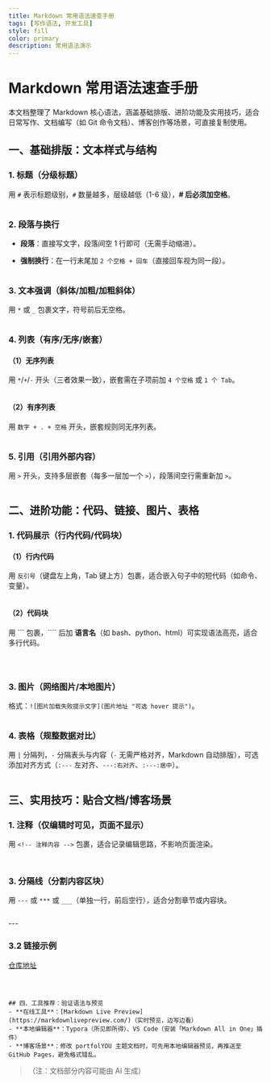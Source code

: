 ```yaml
---
title: Markdown 常用语法速查手册
tags: [写作语法, 开发工具]
style: fill
color: primary
description: 常用语法演示
---
```


# Markdown 常用语法速查手册

本文档整理了 Markdown 核心语法，涵盖基础排版、进阶功能及实用技巧，适合日常写作、文档编写（如 Git 命令文档）、博客创作等场景，可直接复制使用。

## 一、基础排版：文本样式与结构

### 1. 标题（分级标题）

用 `#` 表示标题级别，`#` 数量越多，层级越低（1-6 级），**# 后必须加空格**。

```Markdown

```

### 2. 段落与换行

- **段落**：直接写文字，段落间空 1 行即可（无需手动缩进）。

- **强制换行**：在一行末尾加 `2 个空格 + 回车`（直接回车视为同一段）。

```Markdown

```

### 3. 文本强调（斜体/加粗/加粗斜体）

用 `*` 或 `_` 包裹文字，符号前后无空格。

```Markdown

```

### 4. 列表（有序/无序/嵌套）

#### （1）无序列表

用 `*`/`+`/`-` 开头（三者效果一致），嵌套需在子项前加 `4 个空格` 或 `1 个 Tab`。

```Markdown

```

#### （2）有序列表

用 `数字 + . + 空格` 开头，嵌套规则同无序列表。

```Markdown

```

### 5. 引用（引用外部内容）

用 `>` 开头，支持多层嵌套（每多一层加一个 `>`），段落间空行需重新加 `>`。

```Markdown

```

## 二、进阶功能：代码、链接、图片、表格

### 1. 代码展示（行内代码/代码块）

#### （1）行内代码

用 `反引号`（键盘左上角，Tab 键上方）包裹，适合嵌入句子中的短代码（如命令、变量）。

```Markdown

```

#### （2）代码块

用 ``` 包裹，```` 后加 **语言名**（如 bash、python、html）可实现语法高亮，适合多行代码。

```Markdown

```

<!-- Python 代码示例 -->

```Python

```

```Plain Text

```

### 3. 图片（网络图片/本地图片）

格式：`![图片加载失败提示文字](图片地址 "可选 hover 提示")`。

```Markdown

```

### 4. 表格（规整数据对比）

用 `|` 分隔列，`-` 分隔表头与内容（`-` 无需严格对齐，Markdown 自动排版），可选添加对齐方式（`:---` 左对齐、`---:右对齐`、`:---:居中`）。

```Markdown

```

## 三、实用技巧：贴合文档/博客场景

### 1. 注释（仅编辑时可见，页面不显示）

用 `<!-- 注释内容 -->` 包裹，适合记录编辑思路，不影响页面渲染。

```Markdown

```

```Plain Text

```

### 3. 分隔线（分割内容区块）

用 `---` 或 `***` 或 `___`（单独一行，前后空行），适合分割章节或内容块。

```Markdown

```

---  <!-- 分隔线 -->

### 3.2 链接示例

[仓库地址](https://github.com/%E7%94%A8%E6%88%B7%E5%90%8D/%E4%BB%93%E5%BA%93%E5%90%8D)

```Plain Text



## 四、工具推荐：验证语法与预览
- **在线工具**：[Markdown Live Preview](https://markdownlivepreview.com/)（实时预览，边写边看）
- **本地编辑器**：Typora（所见即所得）、VS Code（安装「Markdown All in One」插件）
- **博客场景**：修改 portfolYOU 主题文档时，可先用本地编辑器预览，再推送至 GitHub Pages，避免格式错乱。
```

> （注：文档部分内容可能由 AI 生成）
